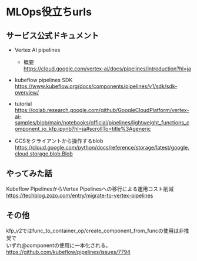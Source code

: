 # MLOps役立ちurls
## サービス公式ドキュメント  
- Vertex AI pipelines  
  - 概要    
    https://cloud.google.com/vertex-ai/docs/pipelines/introduction?hl=ja
- kubeflow pipelines SDK  
https://www.kubeflow.org/docs/components/pipelines/v1/sdk/sdk-overview/
- tutorial
https://colab.research.google.com/github/GoogleCloudPlatform/vertex-ai-samples/blob/main/notebooks/official/pipelines/lightweight_functions_component_io_kfp.ipynb?hl=ja#scrollTo=title%3Ageneric  

- GCSをクライアントから操作するblob  
https://cloud.google.com/python/docs/reference/storage/latest/google.cloud.storage.blob.Blob

## やってみた話
Kubeflow PipelinesからVertex Pipelinesへの移行による運用コスト削減  
https://techblog.zozo.com/entry/migrate-to-vertex-pipelines

## その他  
kfp_v2ではfunc_to_container_op/create_component_from_funcの使用は非推奨で  
いずれ@componentの使用に一本化される。  
https://github.com/kubeflow/pipelines/issues/7794  
  
